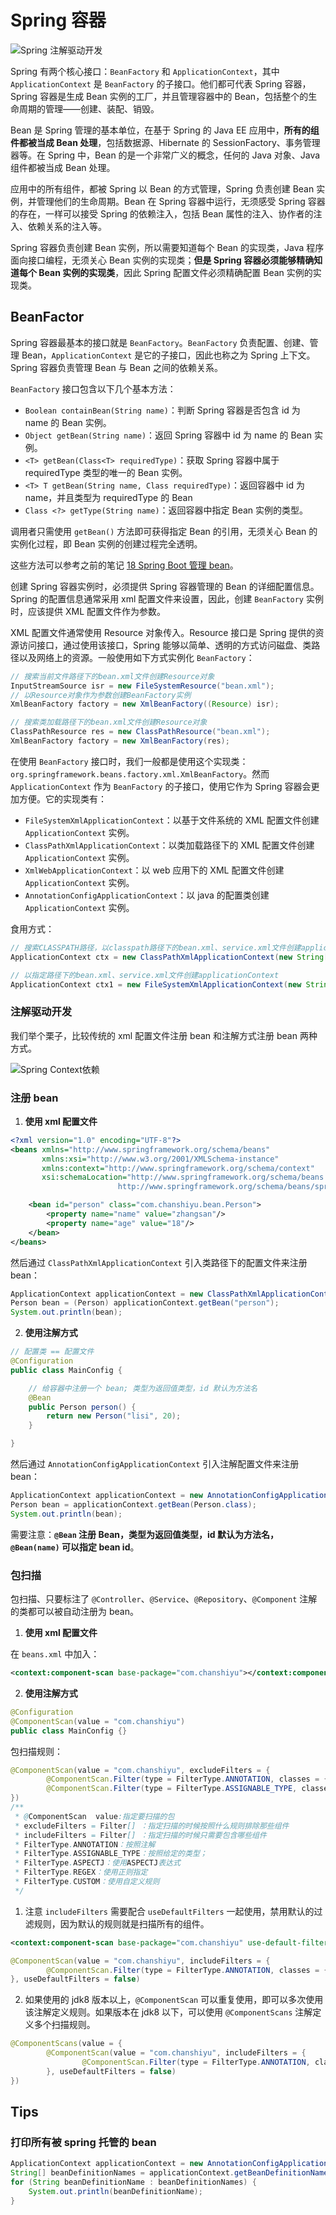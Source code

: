 # Spring 容器

![Spring 注解驱动开发](https://raw.githubusercontent.com/chanshiyucx/yoi/master/2019/spring-容器/Spring-注解驱动开发.png)

Spring 有两个核心接口：`BeanFactory` 和 `ApplicationContext`，其中 `ApplicationContext` 是 `BeanFactory` 的子接口。他们都可代表 Spring 容器，Spring 容器是生成 Bean 实例的工厂，并且管理容器中的 Bean，包括整个的生命周期的管理——创建、装配、销毁。

Bean 是 Spring 管理的基本单位，在基于 Spring 的 Java EE 应用中，**所有的组件都被当成 Bean 处理**，包括数据源、Hibernate 的 SessionFactory、事务管理器等。在 Spring 中，Bean 的是一个非常广义的概念，任何的 Java 对象、Java 组件都被当成 Bean 处理。

应用中的所有组件，都被 Spring 以 Bean 的方式管理，Spring 负责创建 Bean 实例，并管理他们的生命周期。Bean 在 Spring 容器中运行，无须感受 Spring 容器的存在，一样可以接受 Spring 的依赖注入，包括 Bean 属性的注入、协作者的注入、依赖关系的注入等。

Spring 容器负责创建 Bean 实例，所以需要知道每个 Bean 的实现类，Java 程序面向接口编程，无须关心 Bean 实例的实现类；**但是 Spring 容器必须能够精确知道每个 Bean 实例的实现类**，因此 Spring 配置文件必须精确配置 Bean 实例的实现类。

## BeanFactor

Spring 容器最基本的接口就是 `BeanFactory`。`BeanFactory` 负责配置、创建、管理 Bean，`ApplicationContext` 是它的子接口，因此也称之为 Spring 上下文。Spring 容器负责管理 Bean 与 Bean 之间的依赖关系。

`BeanFactory` 接口包含以下几个基本方法：

- `Boolean containBean(String name)`：判断 Spring 容器是否包含 id 为 name 的 Bean 实例。
- `Object getBean(String name)`：返回 Spring 容器中 id 为 name 的 Bean 实例。
- `<T> getBean(Class<T> requiredType)`：获取 Spring 容器中属于 requiredType 类型的唯一的 Bean 实例。
- `<T> T getBean(String name, Class requiredType)`：返回容器中 id 为 name，并且类型为 requiredType 的 Bean
- `Class <?> getType(String name)`：返回容器中指定 Bean 实例的类型。

调用者只需使用 `getBean()` 方法即可获得指定 Bean 的引用，无须关心 Bean 的实例化过程，即 Bean 实例的创建过程完全透明。

这些方法可以参考之前的笔记 [18 Spring Boot 管理 bean](https://chanshiyu.gitbook.io/blog/hou-duan/spring/18-Spring-Boot-管理-bean)。

创建 Spring 容器实例时，必须提供 Spring 容器管理的 Bean 的详细配置信息。Spring 的配置信息通常采用 xml 配置文件来设置，因此，创建 `BeanFactory` 实例时，应该提供 XML 配置文件作为参数。

XML 配置文件通常使用 Resource 对象传入。Resource 接口是 Spring 提供的资源访问接口，通过使用该接口，Spring 能够以简单、透明的方式访问磁盘、类路径以及网络上的资源。一般使用如下方式实例化 `BeanFactory`：

```java
// 搜索当前文件路径下的bean.xml文件创建Resource对象
InputStreamSource isr = new FileSystemResource("bean.xml");
// 以Resource对象作为参数创建BeanFactory实例
XmlBeanFactory factory = new XmlBeanFactory((Resource) isr);

// 搜索类加载路径下的bean.xml文件创建Resource对象
ClassPathResource res = new ClassPathResource("bean.xml");
XmlBeanFactory factory = new XmlBeanFactory(res);
```

在使用 `BeanFactory` 接口时，我们一般都是使用这个实现类：`org.springframework.beans.factory.xml.XmlBeanFactory`。然而 `ApplicationContext` 作为 `BeanFactory` 的子接口，使用它作为 Spring 容器会更加方便。它的实现类有：

- `FileSystemXmlApplicationContext`：以基于文件系统的 XML 配置文件创建 `ApplicationContext` 实例。
- `ClassPathXmlApplicationContext`：以类加载路径下的 XML 配置文件创建 `ApplicationContext` 实例。
- `XmlWebApplicationContext`：以 web 应用下的 XML 配置文件创建 `ApplicationContext` 实例。
- `AnnotationConfigApplicationContext`：以 java 的配置类创建 `ApplicationContext` 实例。

食用方式：

```java
// 搜索CLASSPATH路径，以classpath路径下的bean.xml、service.xml文件创建applicationContext
ApplicationContext ctx = new ClassPathXmlApplicationContext(new String[]{"bean.xml","service.xml"});

// 以指定路径下的bean.xml、service.xml文件创建applicationContext
ApplicationContext ctx1 = new FileSystemXmlApplicationContext(new String[]{"bean.xml","service.xml"});
```

### 注解驱动开发

我们举个栗子，比较传统的 xml 配置文件注册 bean 和注解方式注册 bean 两种方式。

![Spring Context依赖](https://raw.githubusercontent.com/chanshiyucx/yoi/master/2019/spring-容器/Spring-Context依赖.png)

### 注册 bean

1. **使用 xml 配置文件**

```xml
<?xml version="1.0" encoding="UTF-8"?>
<beans xmlns="http://www.springframework.org/schema/beans"
       xmlns:xsi="http://www.w3.org/2001/XMLSchema-instance"
       xmlns:context="http://www.springframework.org/schema/context"
       xsi:schemaLocation="http://www.springframework.org/schema/beans
                        http://www.springframework.org/schema/beans/spring-beans.xsd">

    <bean id="person" class="com.chanshiyu.bean.Person">
        <property name="name" value="zhangsan"/>
        <property name="age" value="18"/>
    </bean>
</beans>
```

然后通过 `ClassPathXmlApplicationContext` 引入类路径下的配置文件来注册 bean：

```java
ApplicationContext applicationContext = new ClassPathXmlApplicationContext("beans.xml");
Person bean = (Person) applicationContext.getBean("person");
System.out.println(bean);
```

2. **使用注解方式**

```java
// 配置类 == 配置文件
@Configuration
public class MainConfig {

    // 给容器中注册一个 bean; 类型为返回值类型，id 默认为方法名
    @Bean
    public Person person() {
        return new Person("lisi", 20);
    }

}
```

然后通过 `AnnotationConfigApplicationContext` 引入注解配置文件来注册 bean：

```java
ApplicationContext applicationContext = new AnnotationConfigApplicationContext(MainConfig.class);
Person bean = applicationContext.getBean(Person.class);
System.out.println(bean);
```

需要注意：**`@Bean` 注册 Bean，类型为返回值类型，id 默认为方法名，`@Bean(name)` 可以指定 bean id**。

### 包扫描

包扫描、只要标注了 `@Controller`、`@Service`、`@Repository`、`@Component` 注解的类都可以被自动注册为 bean。

1. **使用 xml 配置文件**

在 `beans.xml` 中加入：

```xml
<context:component-scan base-package="com.chanshiyu"></context:component-scan>
```

2. **使用注解方式**

```java
@Configuration
@ComponentScan(value = "com.chanshiyu")
public class MainConfig {}
```

包扫描规则：

```java
@ComponentScan(value = "com.chanshiyu", excludeFilters = {
        @ComponentScan.Filter(type = FilterType.ANNOTATION, classes = {Controller.class, Service.class}),
        @ComponentScan.Filter(type = FilterType.ASSIGNABLE_TYPE, classes = {BookService.class})
})
/**
 * @ComponentScan  value:指定要扫描的包
 * excludeFilters = Filter[] ：指定扫描的时候按照什么规则排除那些组件
 * includeFilters = Filter[] ：指定扫描的时候只需要包含哪些组件
 * FilterType.ANNOTATION：按照注解
 * FilterType.ASSIGNABLE_TYPE：按照给定的类型；
 * FilterType.ASPECTJ：使用ASPECTJ表达式
 * FilterType.REGEX：使用正则指定
 * FilterType.CUSTOM：使用自定义规则
 */
```

1. 注意 `includeFilters` 需要配合 `useDefaultFilters` 一起使用，禁用默认的过滤规则，因为默认的规则就是扫描所有的组件。

```xml
<context:component-scan base-package="com.chanshiyu" use-default-filters="false"/>
```

```java
@ComponentScan(value = "com.chanshiyu", includeFilters = {
        @ComponentScan.Filter(type = FilterType.ANNOTATION, classes = {Controller.class, Service.class}),
}, useDefaultFilters = false)
```

2. 如果使用的 jdk8 版本以上，`@ComponentScan` 可以重复使用，即可以多次使用该注解定义规则。如果版本在 jdk8 以下，可以使用 `@ComponentScans` 注解定义多个扫描规则。

```java
@ComponentScans(value = {
        @ComponentScan(value = "com.chanshiyu", includeFilters = {
                @ComponentScan.Filter(type = FilterType.ANNOTATION, classes = {Controller.class}),
        }, useDefaultFilters = false)
})
```

## Tips

### 打印所有被 spring 托管的 bean

```java
ApplicationContext applicationContext = new AnnotationConfigApplicationContext(MainConfig.class);
String[] beanDefinitionNames = applicationContext.getBeanDefinitionNames();
for (String beanDefinitionName : beanDefinitionNames) {
    System.out.println(beanDefinitionName);
}
```
